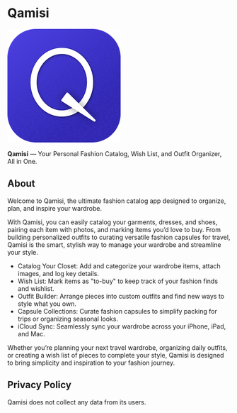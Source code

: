 # Qamisi

 ![Qamisi Logo](/Images/256.png)

**Qamisi** — Your Personal Fashion Catalog, Wish List, and Outfit Organizer, All in One.

## About

Welcome to Qamisi, the ultimate fashion catalog app designed to organize, plan, and inspire your wardrobe.

With Qamisi, you can easily catalog your garments, dresses, and shoes, pairing each item with photos, and marking items you’d love to buy. From building personalized outfits to curating versatile fashion capsules for travel, Qamisi is the smart, stylish way to manage your wardrobe and streamline your style.

* Catalog Your Closet: Add and categorize your wardrobe items, attach images, and log key details.
* Wish List: Mark items as "to-buy" to keep track of your fashion finds and wishlist.
* Outfit Builder: Arrange pieces into custom outfits and find new ways to style what you own.
* Capsule Collections: Curate fashion capsules to simplify packing for trips or organizing seasonal looks.
* iCloud Sync: Seamlessly sync your wardrobe across your iPhone, iPad, and Mac.

Whether you’re planning your next travel wardrobe, organizing daily outfits, or creating a wish list of pieces to complete your style, Qamisi is designed to bring simplicity and inspiration to your fashion journey.


 ## Privacy Policy 

Qamisi does not collect any data from its users.
